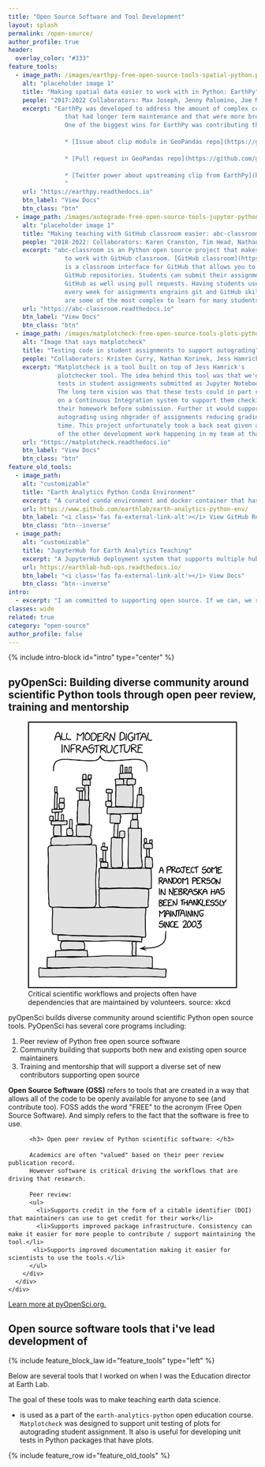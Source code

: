 ```yaml
---
title: "Open Source Software and Tool Development"
layout: splash
permalink: /open-source/
author_profile: true
header:
  overlay_color: "#333"
feature_tools:
  - image_path: /images/earthpy-free-open-source-tools-spatial-python.png
    alt: "placeholder image 1"
    title: "Making spatial data easier to work with in Python: EarthPy"
    people: "2017:2022 Collaborators: Max Joseph, Jenny Palomino, Joe McGlinchy, Nathan Korinek"
    excerpt: "EarthPy was developed to address the amount of complex code that students needed to write to open and plot raster and vector spatial data. The goal of developing this tool was always to create functions that perhaps in the future might be found in some of the bigger packages 
                that had longer term maintenance and that were more broadly used. 
                One of the biggest wins for EarthPy was contributing the entire clip module over to Geopandas! See below:
                
                * [Issue about clip module in GeoPandas repo](https://github.com/geopandas/geopandas/issues/821)

                * [Pull request in GeoPandas repo](https://github.com/geopandas/geopandas/pull/1128)

                * [Twitter power about upstreaming clip from EarthPy](https://twitter.com/geopandas/status/1225794664478990336)
                "
    url: "https://earthpy.readthedocs.io"
    btn_label: "View Docs"
    btn_class: "btn"
  - image_path: /images/autograde-free-open-source-tools-jupyter-python.png
    alt: "placeholder image 1"
    title: "Making teaching with GitHub classroom easier: abc-classroom"
    people: "2018-2022: Collaborators: Karen Cranston, Tim Head, Nathan Korinek "
    excerpt: "abc-classroom is an Python open source project that makes it easier 
                to work with GitHub classroom. [GitHub classroom](https://classroom.github.com/) 
                is a classroom interface for GitHub that allows you to create assignments as 
                GitHub repositories. Students can submit their assignments on 
                GitHub as well using pull requests. Having students use GitHub 
                every week for assignments engrains git and GitHub skills that 
                are some of the most complex to learn for many students. "
    url: "https://abc-classroom.readthedocs.io"
    btn_label: "View Docs"
    btn_class: "btn"
  - image_path: /images/matplotcheck-free-open-source-tools-plots-python.png
    alt: "Image that says matplotcheck"
    title: "Testing code in student assignments to support autograding"
    people: "Collaborators: Kristen Curry, Nathan Korinek, Jess Hamrick"
    excerpt: "Matplotcheck is a tool built on top of Jess Hamrick's 
              plotchecker tool. The idea behind this tool was that we'd setup
              tests in student assignments submitted as Jupyter Notebook.
              The long term vision was that these tests could in part run
              on a Continuous Integration system to support them checking
              their homework before submission. Further it would support
              autograding using nbgrader of assignments reducing grading 
              time. This project unfortunately took a back seat given all
              of the other development work happening in my team at that time. "
    url: "https://matplotcheck.readthedocs.io"
    btn_label: "View Docs"
    btn_class: "btn"
feature_old_tools:
  - image_path:
    alt: "customizable"
    title: "Earth Analytics Python Conda Environment"
    excerpt: "A curated conda environment and docker container that has a suite of spatial tools that support teaching and learning spatial open source python.."
    url: https://www.github.com/earthlab/earth-analytics-python-env/
    btn_label: "<i class='fas fa-external-link-alt'></i> View GitHub Repo"
    btn_class: "btn--inverse"
  - image_path:
    alt: "customizable"
    title: "JupyterHub for Earth Analytics Teaching"
    excerpt: "A JupyterHub deployment system that supports multiple hubs with different configurations including custom environments, compute settings and more setup through Google Cloud."
    url: https://earthlab-hub-ops.readthedocs.io/
    btn_label: "<i class='fas fa-external-link-alt'></i> View Docs"
    btn_class: "btn--inverse"
intro:
  - excerpt: "I am committed to supporting open source. If we can, we should all contribute. Open science depends on open tools. And maintaining open tools takes work."
classes: wide
related: true
category: "open-source"
author_profile: false
---
```


{% include intro-block id="intro" type="center" %}
<div class="body__content-block" markdown="1">

<div class="feature__wrapper left-text">
  <h2>pyOpenSci: Building diverse community around scientific Python tools through open peer review, training and mentorship </h2> 
  <div class="feature__item--right">
    <div class="archive__item">
      <div class="archive__item-teaser">
        <figure>
            <a href="/images/xkcd-open-source-dependency.png">
            <img src="/images/xkcd-open-source-dependency.png" ></a>
            <figcaption>Critical scientific workflows and projects often have dependencies
            that are maintained by volunteers. source: xkcd </figcaption>
        </figure>
      </div>
      <div class="archive__item-body">
        <div class="archive__item-excerpt">
          pyOpenSci builds diverse community around
          scientific Python open source tools. PyOpenSci has several core programs including:
          <ol>
            <li>Peer review of Python free open source software</li>
            <li>Community building that supports both new and existing open source maintainers</li>
            <li>Training and mentorship that will support a diverse set of new contributors supporting open source</li>
          </ol>
          <div class="notice">
          <i class="fas fa-info-circle"></i> <strong>Open Source Software (OSS)</strong> refers to tools that are created in a way
          that allows all of the code to be openly available for anyone to see (and
          contribute too). FOSS adds the word "FREE" to the acronym (Free Open Source Software).
          And simply refers to the fact that the software is free to use.
          </div>

          <h3> Open peer review of Python scientific software: </h3>

          Academics are often "valued" based on their peer review publication record. 
          However software is critical driving the workflows that are driving that research.

          Peer review:
          <ul>
            <li>Supports credit in the form of a citable identifier (DOI) that maintainers can use to get credit for their work</li>
            <li>Supports improved package infrastructure. Consistency can make it easier for more people to contribute / support maintaining the tool.</li>
           <li>Supports improved documentation making it easier for scientists to use the tools.</li>
          </ul> 
        </div>
      </div>
    </div>
  </div>
</div>

<a href="https://www.pyopensci.org/" target="_blank" class="btn btn--info"><i class="fas fa-external-link-alt"></i> Learn more at pyOpenSci.org.</a>
</div>

<div class="notice-white">
<div class="body__content-block" markdown="1">

## Open source software tools that i've lead development of

{% include feature_block_law id="feature_tools" type="left" %}


<div markdown="1" class="notice--primary">
Below are several tools that I worked on when I was the Education director
at Earth Lab. 

The goal of these tools was to make teaching earth data science. 

*   is used  as a part of the `earth-analytics-python` open education course.
`Matplotcheck` was designed to support unit testing of plots for autograding
student assignment. It also is useful for developing unit tests in
Python packages that have plots.

{% include feature_row id="feature_old_tools" %}
</div>

</div>
</div>

